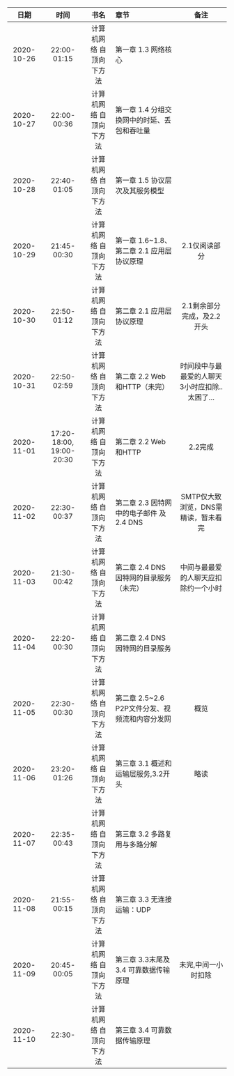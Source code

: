 | 日期 | 时间 | 书名 | 章节 | 备注 |
| :----: | :----: | :----: | :---- |:----: |
| 2020-10-26 | 22:00-01:15 | 计算机网络 自顶向下方法 | 第一章 1.3 网络核心 |    |
| 2020-10-27 | 22:00-00:36 | 计算机网络 自顶向下方法 | 第一章 1.4 分组交换网中的时延、丢包和吞吐量 |    |
| 2020-10-28 | 22:40-01:05 | 计算机网络 自顶向下方法 | 第一章 1.5 协议层次及其服务模型 |    |
| 2020-10-29 | 21:45-00:30 | 计算机网络 自顶向下方法 | 第一章 1.6~1.8、第二章 2.1 应用层协议原理 | 2.1仅阅读部分 |
| 2020-10-30 | 22:50-01:12 | 计算机网络 自顶向下方法 | 第二章 2.1 应用层协议原理 | 2.1剩余部分完成，及2.2开头 |
| 2020-10-31 | 22:50-02:59 | 计算机网络 自顶向下方法 | 第二章 2.2 Web和HTTP（未完） | 时间段中与最最爱的人聊天3小时应扣除..太困了... |
| 2020-11-01 | 17:20-18:00, 19:00-20:30 | 计算机网络 自顶向下方法 | 第二章 2.2 Web和HTTP | 2.2完成 |
| 2020-11-02 | 22:30-00:37 | 计算机网络 自顶向下方法 | 第二章 2.3 因特网中的电子邮件 及 2.4 DNS | SMTP仅大致浏览，DNS需精读，暂未看完 |
| 2020-11-03 | 21:30-00:42 | 计算机网络 自顶向下方法 | 第二章 2.4 DNS 因特网的目录服务（未完） | 中间与最最爱的人聊天应扣除约一个小时 |
| 2020-11-04 | 22:20-00:30 | 计算机网络 自顶向下方法 | 第二章 2.4 DNS 因特网的目录服务 |  |
| 2020-11-05 | 22:30-00:30 | 计算机网络 自顶向下方法 | 第二章 2.5~2.6 P2P文件分发、视频流和内容分发网 | 概览 |
| 2020-11-06 | 23:20-01:26 | 计算机网络 自顶向下方法 | 第三章 3.1 概述和运输层服务,3.2开头 | 略读 |
| 2020-11-07 | 22:35-00:43 | 计算机网络 自顶向下方法 | 第三章 3.2 多路复用与多路分解 |  |
| 2020-11-08 | 21:55-00:15 | 计算机网络 自顶向下方法 | 第三章 3.3 无连接运输：UDP |  |
| 2020-11-09 | 20:45-00:05 | 计算机网络 自顶向下方法 | 第三章 3.3末尾及3.4 可靠数据传输原理 | 未完,中间一小时扣除 |
| 2020-11-10 | 22:30- | 计算机网络 自顶向下方法 | 第三章 3.4 可靠数据传输原理 |  |
